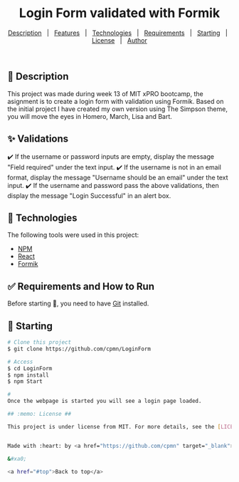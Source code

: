 <h1 align="center">Login Form validated with Formik</h1>

<p align="center">
  <a href="#dart-about">Description</a> &#xa0; | &#xa0; 
  <a href="#sparkles-features">Features</a> &#xa0; | &#xa0;
  <a href="#rocket-technologies">Technologies</a> &#xa0; | &#xa0;
  <a href="#white_check_mark-requirements">Requirements</a> &#xa0; | &#xa0;
  <a href="#checkered_flag-starting">Starting</a> &#xa0; | &#xa0;
  <a href="#memo-license">License</a> &#xa0; | &#xa0;
  <a href="https://github.com/cpmn" target="_blank">Author</a>
</p>

<br>

## :dart: Description ##

This project was made during week 13 of MIT xPRO bootcamp, the asignment is to create a login form with validation using Formik.
Based on the initial project I have created my own version using The Simpson theme, you will move the eyes in Homero, March, Lisa and Bart. 

## :sparkles: Validations ##

:heavy_check_mark: If the username or password inputs are empty, display the message "Field required" under the text input.
:heavy_check_mark: If the username is not in an email format, display the message "Username should be an email" under the text input.
:heavy_check_mark: If the username and password pass the above validations, then display the message "Login Successful" in an alert box.


## :rocket: Technologies ##

The following tools were used in this project:

- [NPM](hhttps://nodejs.org/)
- [React](https://en.reactjs.org/)
- [Formik](https://formik.org/)

## :white_check_mark: Requirements and How to Run ##

Before starting :checkered_flag:, you need to have [Git](https://git-scm.com) installed.

## :checkered_flag: Starting ##

```bash
# Clone this project
$ git clone https://github.com/cpmn/LoginForm

# Access
$ cd LoginForm
$ npm install
$ npm Start

#
Once the webpage is started you will see a login page loaded.

## :memo: License ##

This project is under license from MIT. For more details, see the [LICENSE](LICENSE) file.


Made with :heart: by <a href="https://github.com/cpmn" target="_blank">Claudia Muñoz</a>

&#xa0;

<a href="#top">Back to top</a>
